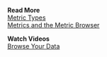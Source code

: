 **Read More**<br/>
[Metric Types](https://docs.wavefront.com/metric_types.html)<br/>
[Metrics and the Metric Browser](https://docs.wavefront.com/metrics_managing.html)

**Watch Videos**<br/>
[Browse Your Data](hhttps://vmwaretv.vmware.com/media/t/1_ubikydhv/252649793)
